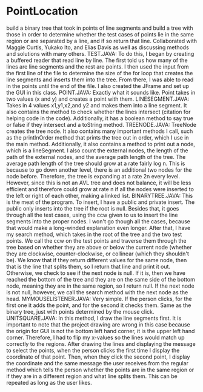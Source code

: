# PointLocation
build a binary tree that took in points of line segments and build a tree with those in order to determine whether the test cases of points lie in the same region or are separated by  a line, and if so return that line. Collaborated with Maggie Curtis, Yukako Ito, and Elias Davis as well as discussing methods and solutions with many others.  TEST.JAVA:  To do this, I began by creating a buffered reader that read line by line.  The first told us how many of the lines are line segments and the rest are points.  I then used the input from the first line of the file to  determine the size of the for loop that creates the line segments and inserts them into the tree.  From there, I was able to read in the points until the end of the file.  I also created the JFrame and set up the GUI in this class.  POINT.JAVA:  Exactly what it sounds like.  Point takes in two values (x and y) and creates a point with them.  LINESEGMENT.JAVA:  Takes in 4 values x1,y1,x2,and y2 and makes them into a line segment.  It also contains the method to check whether the lines intersect (citation for helping code in the code).  Additionally, it has a boolean method to say true or false if they intersect and a toString method.  TREENODE.JAVA:  TreeNode creates the tree node.  It also contains many important methods I call, such as the printInOrder method that prints the tree out in order, which I use in the main method.  Additionally, it also contains a method to print out a node, which is a lineSegment.  I also count the external nodes, the length of the path of the external nodes, and the average path length of the tree.  The average path length of the tree should grow at a rate fairly log n.  This is because to go down another level, there is an additional two nodes for the node before.  Therefore, the tree is expanding at a rate 2n every level.  However, since this is not an AVL tree and does not balance, it will be less efficient and therefore could grow at rate n if all the nodes were inserted to the left or right of each other, making a linked list.  BINARYTREE.JAVA:  This is the meat of the program.  To insert, I have a public and private insert.  The public only inserts into the tree if the root is null.  Besides that, it goes through all the test cases, using the ccw given to us to insert the line segments into the proper nodes.  I won't go though all the cases, because that would make a long-winded explanation even longer.  After that, I have my search method, which takes in the root of the tree and the two test points.  We call the ccw on the test points and traverse them through the tree based on whether they are above or below the current node (whether they are clockwise, counter-clockwise, or collinear (which they shouldn't be).  We know that if they return different values for the same node, then that is the line that splits them, so I return that line and print it out.  Otherwise, we check to see if the next node is null.  If it is, then we have reached the bottom of the tree and they are on the same side of the bottom node, meaning they are in the same region, so I return null.  If the next node is not null, however, we call the search method with the next node as the head.  MYMOUSELISTENER.JAVA:  Very simple.  If the person clicks, for the first one it adds the point, and for the second it checks them. Same as the binary tree, just with points determined by the mouse click.  UNITSQUARE.JAVA:  In this method, I draw the line segments first.  It is important to note that the project drawing are wrong in this case because the origin for GUI is not the bottom left hand corner, it is the upper left hand corner. Therefore, I had to flip my x-values so the lines would match up correctly to the regions.  After drawing the lines and displaying the message to select the points, when the person clicks the first time I display the coordinate of that point.  Then, when they click the second point, I display the coordinate and the same message the user receives from the regular method which tells the person whether the points are in the same region or if they are in a different region and what line splits them.  This can be repeated as long as the user likes.
